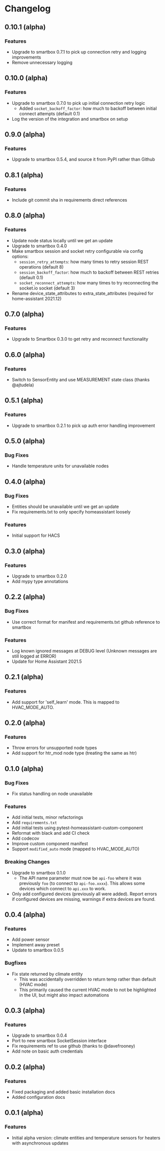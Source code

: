 # Changelog

## 0.10.1 (alpha)

### Features
* Upgrade to smartbox 0.7.1 to pick up connection retry and logging improvements
* Remove unnecessary logging

## 0.10.0 (alpha)

### Features
* Upgrade to smartbox 0.7.0 to pick up initial connection retry logic
  * Added `socket_backoff_factor`: how much to backoff between initial connect
    attempts (default 0.1)
* Log the version of the integration and smartbox on setup

## 0.9.0 (alpha)

### Features
* Upgrade to smartbox 0.5.4, and source it from PyPI rather than Github

## 0.8.1 (alpha)

### Features
* Include git commit sha in requirements direct references

## 0.8.0 (alpha)

### Features
* Update node status locally until we get an update
* Upgrade to smartbox 0.4.0
* Make smartbox session and socket retry configurable via config options:
  * `session_retry_attempts`: how many times to retry session REST operations
    (default 8)
  * `session_backoff_factor`: how much to backoff between REST retries (default
    0.1)
  * `socket_reconnect_attempts`: how many times to try reconnecting the
    socket.io socket (default 3)
* Rename device_state_attributes to extra_state_attributes (required for
  home-assistant 2021.12)

## 0.7.0 (alpha)

### Features
* Upgrade to Smartbox 0.3.0 to get retry and reconnect functionality

## 0.6.0 (alpha)

### Features
* Switch to SensorEntity and use MEASUREMENT state class (thanks @ajtudela)

## 0.5.1 (alpha)

### Features
* Upgrade to smartbox 0.2.1 to pick up auth error handling improvement

## 0.5.0 (alpha)

### Bug Fixes
* Handle temperature units for unavailable nodes

## 0.4.0 (alpha)

### Bug Fixes
* Entities should be unavailable until we get an update
* Fix requirements.txt to only specify homeassistant loosely

### Features
* Initial support for HACS

## 0.3.0 (alpha)

### Features
* Upgrade to smartbox 0.2.0
* Add mypy type annotations

## 0.2.2 (alpha)

### Bug Fixes
* Use correct format for manifest and requirements.txt github reference to smartbox

### Features
* Log known ignored messages at DEBUG level (Unknown messages are still logged at ERROR)
* Update for Home Assistant 2021.5

## 0.2.1 (alpha)

### Features
* Add support for 'self_learn' mode. This is mapped to HVAC_MODE_AUTO.

## 0.2.0 (alpha)

### Features
* Throw errors for unsupported node types
* Add support for htr_mod node type (treating the same as htr)

## 0.1.0 (alpha)

### Bug Fixes
* Fix status handling on node unavailable

### Features
* Add initial tests, minor refactorings
* Add `requirements.txt`
* Add initial tests using pytest-homeassistant-custom-component
* Reformat with black and add CI check
* Add codecov
* Improve custom component manifest
* Support `modified_auto` mode (mapped to HVAC_MODE_AUTO)

### Breaking Changes
* Upgrade to smartbox 0.1.0
  * The API name parameter must now be `api-foo` where it was previously `foo`
    (to connect to `api-foo.xxxx`). This allows some devices which connect to
    `api.xxx` to work.
* Only add configured devices (previously all were added). Report errors if
  configured devices are missing, warnings if extra devices are found.

## 0.0.4 (alpha)

### Features
* Add power sensor
* Implement away preset
* Update to smartbox 0.0.5

### Bugfixes
* Fix state returned by climate entity
  * This was accidentally overridden to return temp rather than default (HVAC
    mode)
  * This primarily caused the current HVAC mode to not be highlighted in the UI,
    but might also impact automations

## 0.0.3 (alpha)

### Features
* Upgrade to smartbox 0.0.4
* Port to new smartbox SocketSession interface
* Fix requirements ref to use github (thanks to @davefrooney)
* Add note on basic auth credentials

## 0.0.2 (alpha)

### Features
* Fixed packaging and added basic installation docs
* Added configuration docs

## 0.0.1 (alpha)

### Features
* Initial alpha version: climate entities and temperature sensors for heaters
  with asynchronous updates
